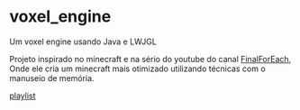 # voxel_engine
Um voxel engine usando Java e LWJGL

Projeto inspirado no minecraft e na sério do youtube do canal [FinalForEach](https://www.youtube.com/@finalforeach),
Onde ele cria um minecraft mais otimizado utilizando técnicas com o manuseio de memória.

[playlist](https://www.youtube.com/playlist?list=PLQcPl5F2pPBMjxJNU6IuRG71-DQod42Rt)
